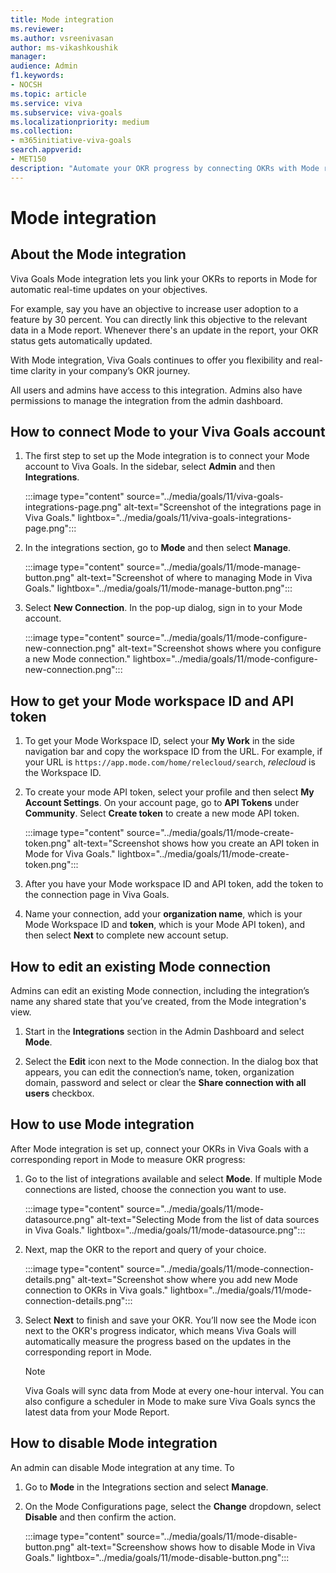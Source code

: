 ```yaml
---
title: Mode integration
ms.reviewer: 
ms.author: vsreenivasan
author: ms-vikashkoushik
manager: 
audience: Admin
f1.keywords:
- NOCSH
ms.topic: article
ms.service: viva
ms.subservice: viva-goals
ms.localizationpriority: medium
ms.collection:  
- m365initiative-viva-goals  
search.appverid:
- MET150
description: "Automate your OKR progress by connecting OKRs with Mode reports."
---
```


# Mode integration

## About the Mode integration

Viva Goals Mode integration lets you link your OKRs to reports in Mode for automatic real-time updates on your objectives. 

For example, say you have an objective to increase user adoption to a feature by 30 percent. You can directly link this objective to the relevant data in a Mode report. Whenever there's an update in the report, your OKR status gets automatically updated. 

With Mode integration, Viva Goals continues to offer you flexibility and real-time clarity in your company’s OKR journey.

All users and admins have access to this integration. Admins also have permissions to manage the integration from the admin dashboard. 

## How to connect Mode to your Viva Goals account

1. The first step to set up the Mode integration is to connect your Mode account to Viva Goals. In the sidebar, select **Admin** and then **Integrations**.

    :::image type="content" source="../media/goals/11/viva-goals-integrations-page.png" alt-text="Screenshot of the integrations page in Viva Goals." lightbox="../media/goals/11/viva-goals-integrations-page.png":::

2. In the integrations section, go to **Mode** and then select **Manage**.

    :::image type="content" source="../media/goals/11/mode-manage-button.png" alt-text="Screenshot of where to managing Mode in Viva Goals." lightbox="../media/goals/11/mode-manage-button.png":::

3. Select **New Connection**. In the pop-up dialog, sign in to your Mode account. 

    :::image type="content" source="../media/goals/11/mode-configure-new-connection.png" alt-text="Screenshot shows where you configure a new Mode connection." lightbox="../media/goals/11/mode-configure-new-connection.png":::

## How to get your Mode workspace ID and API token

1. To get your Mode Workspace ID, select your **My Work** in the side navigation bar and copy the workspace ID from the URL. For example, if your URL is ```https://app.mode.com/home/relecloud/search```, *relecloud* is the Workspace ID.  

2. To create your mode API token, select your profile and then select **My Account Settings**. On your account page, go to **API Tokens** under **Community**. Select **Create token** to create a new mode API token.

    :::image type="content" source="../media/goals/11/mode-create-token.png" alt-text="Screenshot shows how you create an API token in Mode for Viva Goals." lightbox="../media/goals/11/mode-create-token.png":::

3. After you have your Mode workspace ID and API token, add the token to the connection page in Viva Goals. 

4. Name your connection, add your **organization name**, which is your Mode Workspace ID and **token**, which is your Mode API token), and then select **Next** to complete new account setup. 

## How to edit an existing Mode connection

Admins can edit an existing Mode connection, including the integration’s name any shared state that you’ve created, from the Mode integration's view. 

1. Start in the **Integrations** section in the Admin Dashboard and select **Mode**. 

2. Select the **Edit** icon next to the Mode connection. In the dialog box that appears, you can edit the connection’s name, token, organization domain, password and select or clear the **Share connection with all users** checkbox.

## How to use Mode integration

After Mode integration is set up, connect your OKRs in Viva Goals with a corresponding report in Mode to measure OKR progress: 

1. Go to the list of integrations available and select **Mode**. If multiple Mode connections are listed, choose the connection you want to use. 

    :::image type="content" source="../media/goals/11/mode-datasource.png" alt-text="Selecting Mode from the list of data sources in Viva Goals." lightbox="../media/goals/11/mode-datasource.png":::

2. Next, map the OKR to the report and query of your choice. 

    :::image type="content" source="../media/goals/11/mode-connection-details.png" alt-text="Screenshot show where you add new Mode connection to OKRs in Viva goals." lightbox="../media/goals/11/mode-connection-details.png":::

3. Select **Next** to finish and save your OKR. You’ll now see the Mode icon next to the OKR's progress indicator, which means Viva Goals will automatically measure the progress based on the updates in the corresponding report in Mode. 

    > [!NOTE]
    > Viva Goals will sync data from Mode at every one-hour interval. You can also configure a scheduler in Mode to make sure Viva Goals syncs the latest data from your Mode Report.  

## How to disable Mode integration

An admin can disable Mode integration at any time. To 

1. Go to **Mode** in the Integrations section and select **Manage**. 
2. On the Mode Configurations page, select the **Change** dropdown, select **Disable** and then confirm the action.

    :::image type="content" source="../media/goals/11/mode-disable-button.png" alt-text="Screenshow shows how to disable Mode in Viva Goals." lightbox="../media/goals/11/mode-disable-button.png":::
